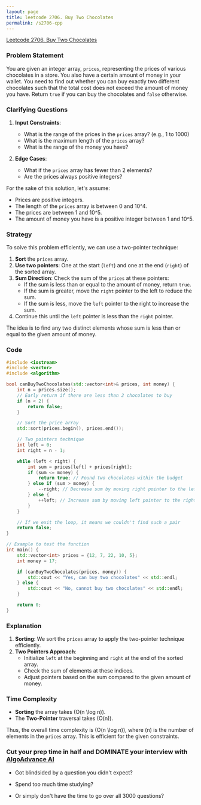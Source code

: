 ```yaml
---
layout: page
title: leetcode 2706. Buy Two Chocolates
permalink: /s2706-cpp
---
```

[Leetcode 2706. Buy Two Chocolates](https://algoadvance.github.io/algoadvance/l2706)
### Problem Statement

You are given an integer array, `prices`, representing the prices of various chocolates in a store. You also have a certain amount of money in your wallet. You need to find out whether you can buy exactly two different chocolates such that the total cost does not exceed the amount of money you have. Return `true` if you can buy the chocolates and `false` otherwise.

### Clarifying Questions

1. **Input Constraints**:
   - What is the range of the prices in the `prices` array? (e.g., 1 to 1000)
   - What is the maximum length of the `prices` array?
   - What is the range of the money you have?

2. **Edge Cases**:
   - What if the `prices` array has fewer than 2 elements?
   - Are the prices always positive integers?

For the sake of this solution, let's assume:
- Prices are positive integers.
- The length of the `prices` array is between 0 and 10^4.
- The prices are between 1 and 10^5.
- The amount of money you have is a positive integer between 1 and 10^5.

### Strategy

To solve this problem efficiently, we can use a two-pointer technique:

1. **Sort** the `prices` array.
2. **Use two pointers**: One at the start (`left`) and one at the end (`right`) of the sorted array.
3. **Sum Direction**: Check the sum of the `prices` at these pointers:
    - If the sum is less than or equal to the amount of money, return `true`.
    - If the sum is greater, move the `right` pointer to the left to reduce the sum.
    - If the sum is less, move the `left` pointer to the right to increase the sum.
4. Continue this until the `left` pointer is less than the `right` pointer.

The idea is to find any two distinct elements whose sum is less than or equal to the given amount of money.

### Code

```cpp
#include <iostream>
#include <vector>
#include <algorithm>

bool canBuyTwoChocolates(std::vector<int>& prices, int money) {
    int n = prices.size();
    // Early return if there are less than 2 chocolates to buy
    if (n < 2) {
        return false;
    }

    // Sort the price array
    std::sort(prices.begin(), prices.end());

    // Two pointers technique
    int left = 0;
    int right = n - 1;

    while (left < right) {
        int sum = prices[left] + prices[right];
        if (sum <= money) {
            return true; // Found two chocolates within the budget
        } else if (sum > money) {
            --right; // Decrease sum by moving right pointer to the left
        } else {
            ++left; // Increase sum by moving left pointer to the right
        }
    }

    // If we exit the loop, it means we couldn't find such a pair
    return false;
}

// Example to test the function
int main() {
    std::vector<int> prices = {12, 7, 22, 10, 5};
    int money = 17;

    if (canBuyTwoChocolates(prices, money)) {
        std::cout << "Yes, can buy two chocolates" << std::endl;
    } else {
        std::cout << "No, cannot buy two chocolates" << std::endl;
    }

    return 0;
}
```

### Explanation

1. **Sorting**: We sort the `prices` array to apply the two-pointer technique efficiently.
2. **Two Pointers Approach**:
   - Initialize `left` at the beginning and `right` at the end of the sorted array.
   - Check the sum of elements at these indices.
   - Adjust pointers based on the sum compared to the given amount of money.

### Time Complexity

- **Sorting** the array takes \(O(n \log n)\).
- The **Two-Pointer** traversal takes \(O(n)\).

Thus, the overall time complexity is \(O(n \log n)\), where \(n\) is the number of elements in the `prices` array. This is efficient for the given constraints.


### Cut your prep time in half and DOMINATE your interview with [AlgoAdvance AI](https://algoAdvance.com)

- Got blindsided by a question you didn't expect?

- Spend too much time studying?

- Or simply don't have the time to go over all 3000 questions?


